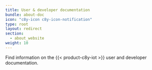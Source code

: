 ```yaml
---
title: User & developer documentation
bundle: about-doc
icon: "c8y-icon c8y-icon-notification"
type: root
layout: redirect
section:
  - about_website
weight: 10
---
```


Find information on the {{< product-c8y-iot >}} user and developer documentation.
